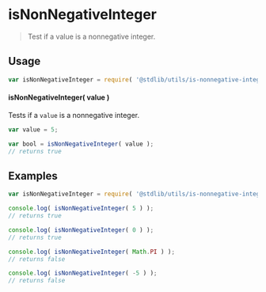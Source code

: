isNonNegativeInteger
===
> Test if a value is a nonnegative integer.

<!-- <usage> -->
## Usage

``` javascript
var isNonNegativeInteger = require( '@stdlib/utils/is-nonnegative-integer' );
```

#### isNonNegativeInteger( value )

Tests if a `value` is a nonnegative integer.

``` javascript
var value = 5;

var bool = isNonNegativeInteger( value );
// returns true
```
<!-- </usage> -->


<!-- <examples> -->
## Examples

``` javascript
var isNonNegativeInteger = require( '@stdlib/utils/is-nonnegative-integer' );

console.log( isNonNegativeInteger( 5 ) );
// returns true

console.log( isNonNegativeInteger( 0 ) );
// returns true

console.log( isNonNegativeInteger( Math.PI ) );
// returns false

console.log( isNonNegativeInteger( -5 ) );
// returns false
```
<!-- </examples> -->

<!-- <links> -->
<!-- </links> -->
